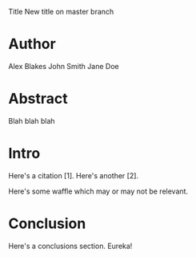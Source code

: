 Title
New title on master branch

# Author
Alex Blakes
John Smith
Jane Doe

# Abstract
Blah blah blah

# Intro
Here's a citation [1].
Here's another [2].

Here's some waffle which may or may not be relevant.

# Conclusion
Here's a conclusions section. Eureka!
